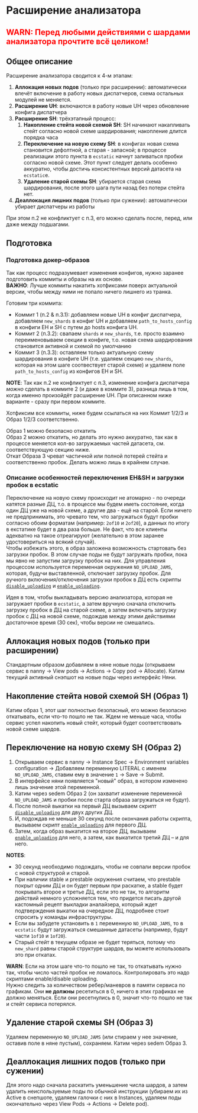 # Расширение анализатора

## <font color='red'>**WARN: Перед любыми действиями с шардами анализатора прочтите всё целиком!** </font>

## Общее описание

Расширение анализатора сводится к 4-м этапам:
1. **Аллокация новых подов** (только при расширении): автоматически влечёт включение в работу новых диспатчеров, схема остальных модулей не меняется.
2. **Расширение UH**: включаются в работу новые UH через обновление конфига диспатчера
3. **Расширение SH**: трёхэтапный процесс:
    1. **Накопление стейта новой схемой SH**: SH начинают накапливать стейт согласно новой схеме шардирования; накопление длится порядка часа
    2. **Переключение на новую схему SH**: в конфигах новая схема становится дефолтной, а старая - запасной; в процессе реализации этого пункта в `ecstatic` начнут заливаться пробки согласно новой схеме. Этот пункт следует делать особенно аккуратно, чтобы достичь консистентных версий датасета на `ecstatic`е.
    3. **Удаление старой схемы SH**: убирается старая схема шардирования, после этого шага пути назад без потери стейта нет.
4. **Деаллокация лишних подов** (только при сужении): автоматически убирает диспатчеры из работы

При этом п.2 не конфликтует с п.3, его можно сделать после, перед, или даже между подшагами.

## Подготовка

### Подготовка докер-образов
Так как процесс подразумевает изменения конфигов, нужно заранее подготовить коммиты и образы на их основе.<br>
**ВАЖНО**: Лучше коммиты накатить хотфиксами поверх актуальной версии, чтобы между ними не попало ничего лишнего из транка.

Готовим три коммита:
- Коммит 1 (п.2 & п.3.1): добавляем новые UH в конфиг диспатчера, добавляем `new_shards` в конфиг UH и добавляем `path_to_hosts_config` в конфиги EH и SH с путем до hosts конфига UH.
- Коммит 2 (п.3.2): свапаем `shards` и `new_shards`, т.е. просто взаимно переименовываем секции в конфиге, т.о. новая схема шардирования становится активной и схемой по умолчанию
- Коммит 3 (п.3.3): оставляем только актуальную схему шардирования в конфиге UH (т.е. удаляем секцию `new_shards`, которая на этом шаге соотвествует старой схеме) и удаляем поле `path_to_hosts_config` из конфигов EH и SH.

**NOTE**: Так как п.2 не конфликтует с п.3, изменение конфига диспатчера _можно_ сделать в коммите 2 (и даже в коммите 3), разница лишь в том, когда именно произойдёт расширение UH. При описанном ниже варианте - сразу при первом коммите.

Хотфиксим все коммиты, ниже будем ссылаться на них Коммит 1/2/3 и Образ 1/2/3 соответственно.

Образ 1 можно безопасно откатить<br>
Образ 2 можно откатить, но делать это нужно аккуратно, так как в процессе меняется кол-во загружаемых частей датасета, см. соответствующую секцию ниже.<br>
Откат Образа 3 чреват частичной или полной потерей стейта и соответственно пробок. Делать можно лишь в крайнем случае.<br>

### Описание особенностей переключения EH&SH и загрузки пробок в ecstatic
Переключение на новую схему происходит не атомарно - по очереди катятся разные ДЦ, т.о. в процессе мы будем иметь состояние, когда один ДЦ уже на новой схеме, а другие два - ещё на старой.
Если ничего не предпринимать, это чревато тем, что загружаться будут пробки согласно обоим форматам (например: `2of10` и `2of20`), а данных по итогу в екстатике будет в два раза больше.
Не факт, что все клиенты адекватно на такое отреагируют (желательно в этом заранее удостовериться на всякий случай).<br>
Чтобы избежать этого, в образ заложена возможность стартовать без загрузки пробок. В этом случае поды не будут загружать пробки, пока мы явно не запустим загрузку пробок на них.
Для управления процессом используется переменная окружения `NO_UPLOAD_JAMS`, которая, будучи выставленной, отключает загрузку пробок.
Для ручного включения/отключения загрузки пробок в ДЦ есть скрипты [`disable_uploading`][disable_uploading] и [`enable_uploading`][enable_uploading].

Идея в том, чтобы выкладывать версию анализатора, которая не загружает пробки в `ecstatic`, а затем вручную сначала отключить загрузку пробок в ДЦ на старой схеме, а затем включать загрузку пробок с ДЦ на новой схеме, подождав между этими действиями достаточное время (30 сек), чтобы версии не смешались.

## Аллокация новых подов (только при расширении)
Стандартным образом добавляем в няне новые поды (открываем сервис в nanny -> View pods -> Actions -> Copy pod -> Allocate). Катим текущий активный снэпшот на новые поды через интерфейс Няни.

## Накопление стейта новой схемой SH (Образ 1)
Катим образ 1, этот шаг полностью безопасный, его можно безопасно откатывать, если что-то пошло не так.
Ждем не меньше часа, чтобы сервис успел накопить новый стейт, который будет соответствовать новой схеме шардов.

## Переключение на новую схему SH (Образ 2)
1. Открываем сервис в nanny -> Instance Spec -> Environment variables configuration -> Добавляем переменную LITERAL с именем `NO_UPLOAD_JAMS`, ставим ему в значение `1` -> Save -> Submit.
2. В интерфейсе няни появляется "новый" образ, в котором изменено лишь значение этой переменной.
3. Катим через sedem Образ 2 (он захватит изменение переменной `NO_UPLOAD_JAMS` и пробки после старта образа загружаться не будут).
4. После полной выкатки на первый ДЦ вызываем скрипт [`disable_uploading`][disable_uploading] для двух других ДЦ.
5. И, подождав не меньше 30 секунд после окончания работы скрипта, вызываем скрипт [`enable_uploading`][enable_uploading] для первого ДЦ.
6. Затем, когда образ выкатится на второе ДЦ, вызываем [`enable_uploading`][enable_uploading] для него, а затем, как выкатится третий ДЦ – и для него.

**NOTES**:
* 30 секунд необходимо подождать, чтобы не совпали версии пробок с новой структурой и старой.
* При наличии stable и prestable окружения считаем, что prestable покрыт одним ДЦ и он будет первым при раскатке, а stable будет покрывать второе и третье ДЦ, если это не так, то алгоритм действий немного усложняется тем, что придется писать другой кастомный рецепт выкладки аналайзера, который ждет подтверждения выкатки на очередное ДЦ, подробнее стоит спросить у команды инфраструктуры.
* Если вы забудете установить в `1` переменную `NO_UPLOAD_JAMS`, то в `ecstatic` будут загружаться смешанные датасеты (например, будут части `1of10` и `1of20`).
* Старый стейт в текущем образе не будет теряться, потому что `new_shard` равны старой структуре шардов, вы можете использовать это при откатах.

**WARN**: Если на этом шаге что-то пошло не так, то откатывать нужно так, чтобы число частей пробок не ломалось.
Контролировать это надо скриптами enable/disable uploading.<br>
Нужно следить за количеством ребер/маневров в памяти сервиса по графикам.
Они **не должны** ресетиться в 0, ничего в этих графиках не должно меняться.
Если они ресетнулись в 0, значит что-то пошло не так и стейт сервиса потерялся.

## Удаление старой схемы SH (Образ 3)
Удаляем переменную `NO_UPLOAD_JAMS` (или стираем у нее значение, оставив поле в няне пустым), сохраняем.
Катим через sedem Образ 3.

## Деаллокация лишних подов (только при сужении)
Для этого надо сначала раскатить уменьшение числа шардов, а затем удалить неиспользуемые поды по обычной инструкции (убираем их из Active в снепшоте, удаляем галочки с них в Instances, удаляем поды окончательно через View Pods -> Actions -> Delete pod).


[disable_uploading]: /arc/trunk/arcadia/maps/analyzer/services/jams_analyzer/scripts/disable_uploading.sh
[enable_uploading]: /arc/trunk/arcadia/maps/analyzer/services/jams_analyzer/scripts/enable_uploading.sh
